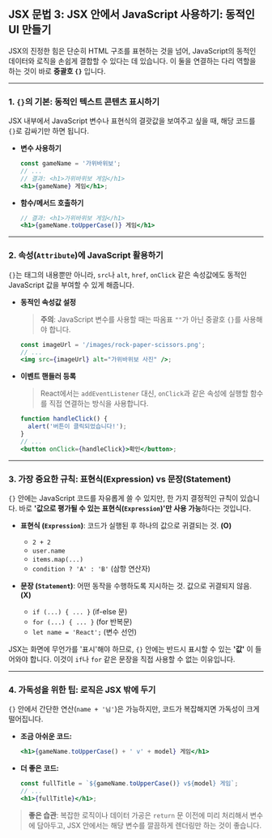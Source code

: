 ## JSX 문법 3: JSX 안에서 JavaScript 사용하기: 동적인 UI 만들기

JSX의 진정한 힘은 단순히 HTML 구조를 표현하는 것을 넘어, JavaScript의 동적인 데이터와 로직을 손쉽게 결합할 수 있다는 데 있습니다. 이 둘을 연결하는 다리 역할을 하는 것이 바로 **중괄호 `{}`** 입니다.

---

### 1\. `{}`의 기본: 동적인 텍스트 콘텐츠 표시하기

JSX 내부에서 JavaScript 변수나 표현식의 결괏값을 보여주고 싶을 때, 해당 코드를 `{}`로 감싸기만 하면 됩니다.

- **변수 사용하기**

  ```jsx
  const gameName = '가위바위보';
  // ...
  // 결과: <h1>가위바위보 게임</h1>
  <h1>{gameName} 게임</h1>;
  ```

- **함수/메서드 호출하기**

  ```jsx
  // 결과: <h1>가위바위보 게임</h1>
  <h1>{gameName.toUpperCase()} 게임</h1>
  ```

---

### 2\. 속성(`Attribute`)에 JavaScript 활용하기

`{}`는 태그의 내용뿐만 아니라, `src`나 `alt`, `href`, `onClick` 같은 속성값에도 동적인 JavaScript 값을 부여할 수 있게 해줍니다.

- **동적인 속성값 설정**

  > **주의**: JavaScript 변수를 사용할 때는 따옴표 `""`가 아닌 중괄호 `{}`를 사용해야 합니다.

  ```jsx
  const imageUrl = '/images/rock-paper-scissors.png';
  // ...
  <img src={imageUrl} alt="가위바위보 사진" />;
  ```

- **이벤트 핸들러 등록**

  > React에서는 `addEventListener` 대신, `onClick`과 같은 속성에 실행할 함수를 직접 연결하는 방식을 사용합니다.

  ```jsx
  function handleClick() {
    alert('버튼이 클릭되었습니다!');
  }
  // ...
  <button onClick={handleClick}>확인</button>;
  ```

---

### 3\. 가장 중요한 규칙: 표현식(Expression) vs 문장(Statement)

`{}` 안에는 JavaScript 코드를 자유롭게 쓸 수 있지만, 한 가지 결정적인 규칙이 있습니다. 바로 **'값으로 평가될 수 있는 표현식(`Expression`)'만 사용 가능**하다는 것입니다.

- **표현식 (`Expression`)**: 코드가 실행된 후 하나의 값으로 귀결되는 것. **(O)**

  - `2 + 2`
  - `user.name`
  - `items.map(...)`
  - `condition ? 'A' : 'B'` (삼항 연산자)

- **문장 (`Statement`)**: 어떤 동작을 수행하도록 지시하는 것. 값으로 귀결되지 않음. **(X)**

  - `if (...) { ... }` (if-else 문)
  - `for (...) { ... }` (for 반복문)
  - `let name = 'React';` (변수 선언)

JSX는 화면에 무언가를 '표시'해야 하므로, `{}` 안에는 반드시 표시할 수 있는 **'값'** 이 들어와야 합니다. 이것이 `if`나 `for` 같은 문장을 직접 사용할 수 없는 이유입니다.

---

### 4\. 가독성을 위한 팁: 로직은 JSX 밖에 두기

`{}` 안에서 간단한 연산(`name + '님'`)은 가능하지만, 코드가 복잡해지면 가독성이 크게 떨어집니다.

- **조금 아쉬운 코드:**

  ```jsx
  <h1>{gameName.toUpperCase() + ' v' + model} 게임</h1>
  ```

- **더 좋은 코드:**

  ```jsx
  const fullTitle = `${gameName.toUpperCase()} v${model} 게임`;
  // ...
  <h1>{fullTitle}</h1>;
  ```

> **좋은 습관**: 복잡한 로직이나 데이터 가공은 `return` 문 이전에 미리 처리해서 변수에 담아두고, JSX 안에서는 해당 변수를 깔끔하게 렌더링만 하는 것이 좋습니다.

